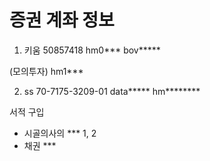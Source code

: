 # 증권 계좌 정보
1) 키움 
   50857418
   hm0***
   bov*****

(모의투자)
hm1***



2) ss
   70-7175-3209-01
   data*****
   hm********


서적 구입
* 시골의사의 *** 1, 2
* 채권 ***